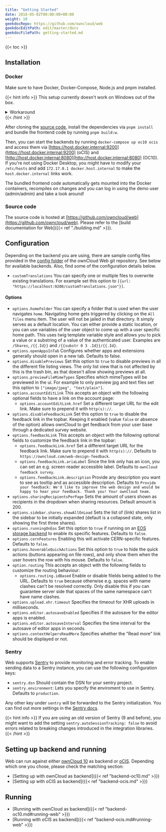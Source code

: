 ```yaml
---
title: "Getting Started"
date: 2018-05-02T00:00:00+00:00
weight: 10
geekdocRepo: https://github.com/owncloud/web
geekdocEditPath: edit/master/docs
geekdocFilePath: getting-started.md
---
```


{{< toc >}}

## Installation

### Docker

Make sure to have Docker, Docker-Compose, Node.js and pnpm installed.

{{< hint info >}}
This setup currently doesn't work on Windows out of the box.

<details>
  <summary>Workaround</summary>
  One of our contributors has opened a PR to a dependency that prevents us from successfully bundling the frontend.
  Feel free to check out [his changes](https://github.com/egoist/rollup-plugin-postcss/pull/384) and build them locally if you absolutely want to work on Windows.
</details>
{{< /hint >}}

After cloning the [source code](https://github.com/owncloud/web), install the dependencies via `pnpm install` and bundle the frontend code by running `pnpm build:w`.

Then, you can start the backends by running `docker-compose up oc10 ocis` and access them via [https://host.docker.internal:9200](https://host.docker.internal:9200) (oCIS) and [http://host.docker.internal:8080](http://host.docker.internal:8080) (OC10). If you're not using Docker Desktop, you might have to modify your `/etc/hosts` and add `172.17.0.1 docker.host.internal` to make the `host.docker.internal` links work.

The bundled frontend code automatically gets mounted into the Docker containers, recompiles on changes and you can log in using the demo user (admin/admin) and take a look around!

### Source code

The source code is hosted at [https://github.com/owncloud/web](https://github.com/owncloud/web).
Please refer to the [build documentation for Web]({{< ref "./building.md" >}}).

## Configuration

Depending on the backend you are using, there are sample config files provided in the [config folder](https://github.com/owncloud/web/tree/master/config) of the ownCloud Web git repository. See below for available backends. Also, find some of the configuration details below.

- `customTranslations` You can specify one or multiple files to overwrite existing translations. For example set this option to `[{url: "https://localhost:9200/customTranslations.json"}]`.

#### Options
- `options.homeFolder` You can specify a folder that is used when the user navigates `home`. Navigating home gets triggered by clicking on the `All files`
menu item. The user will not be jailed in that directory. It simply serves as a default location. You can either provide a static location, or you can use
variables of the user object to come up with a user specific home path. This uses twig template variable style and allows you to pick a value or a
substring of a value of the authenticated user. Examples are `/Shares`, `/{{.Id}}` and `/{{substr 0 3 .Id}}/{{.Id}`.
- `options.openAppsInTab` Configures whether apps and extensions generally should open in a new tab. Defaults to false.
- `options.disablePreviews` Set this option to `true` to disable previews in all the different file listing views. The only list view that is not affected
  by this is the trash bin, as that doesn't allow showing previews at all.
- `options.previewFileMimeTypes` Specifies which mimeTypes will be previewed in the ui. For example to only preview jpg and text files set this option to `["image/jpeg", "text/plain"]`.
- `options.accountEditLink` This accepts an object with the following optional fields to have a link on the account page:
  - `options.accountEditLink.href` Set a different target URL for the edit link. Make sure to prepend it with `http(s)://`.
- `options.disableFeedbackLink` Set this option to `true` to disable the feedback link in the topbar. Keeping it enabled (value `false` or absence of the option)
  allows ownCloud to get feedback from your user base through a dedicated survey website.
- `options.feedbackLink` This accepts an object with the following optional fields to customize the feedback link in the topbar:
  - `options.feedbackLink.href` Set a different target URL for the feedback link. Make sure to prepend it with `http(s)://`. Defaults to `https://owncloud.com/web-design-feedback`.
  - `options.feedbackLink.ariaLabel` Since the link only has an icon, you can set an e.g. screen reader accessible label. Defaults to `ownCloud feedback survey`.
  - `options.feedbackLink.description` Provide any description you want to see as tooltip and as accessible description. Defaults to `Provide your feedback: We'd like to improve the web design and would be happy to hear your feedback. Thank you! Your ownCloud team.`
- `options.sharingRecipientsPerPage` Sets the amount of users shown as recipients in the dropdown when sharing resources. Default amount is 200.
- `options.sidebar.shares.showAllOnLoad` Sets the list of (link) shares list in the sidebar to be initially expanded (default is a collapsed state, only showing the first three shares).
- `options.runningOnEos` Set this option to `true` if running on an [EOS storage backend](https://eos-web.web.cern.ch/eos-web/) to enable its specific features. Defaults to `false`.
- `options.cernFeatures` Enabling this will activate CERN-specific features. Defaults to `false`.
- `options.hoverableQuickActions` Set this option to `true` to hide the quick actions (buttons appearing on file rows), and only show them when the user
hovers the row with his mouse. Defaults to `false`.
- `option.routing` This accepts an object with the following fields to customize the routing behaviour:
  - `options.routing.idBased` Enable or disable fileIds being added to the URL. Defaults to `true` because otherwise e.g. spaces with name clashes can't be resolved correctly. Only disable this if you can guarantee server side that spaces of the same namespace can't have name clashes.   
- `options.upload.xhr.timeout` Specifies the timeout for XHR uploads in milliseconds.
- `options.editor.autosaveEnabled` Specifies if the autosave for the editor apps is enabled.
- `options.editor.autosaveInterval` Specifies the time interval for the autosave of editor apps in seconds.
- `options.contextHelpersReadMore` Specifies whether the "Read more" link should be displayed or not.

### Sentry

Web supports [Sentry](https://sentry.io/welcome/) to provide monitoring and error tracking.
To enable sending data to a Sentry instance, you can use the following configuration keys:

- `sentry.dsn` Should contain the DSN for your sentry project.
- `sentry.environment`: Lets you specify the enviroment to use in Sentry. Defaults to `production`.

Any other key under `sentry` will be forwarded to the Sentry initialization. You can find out more
settings in the [Sentry docs](https://docs.sentry.io/platforms/javascript/configuration/).

{{< hint info >}}
If you are using an old version of Sentry (9 and before), you might want to add the setting `sentry.autoSessionTracking: false` to avoid errors related to breaking changes introduced in the
integration libraries.
{{< /hint >}}

## Setting up backend and running

Web can run against either [ownCloud 10](https://github.com/owncloud/core/) as backend or [oCIS](https://github.com/owncloud/ocis).
Depending which one you chose, please check the matching section:

- [Setting up with ownCloud as backend]({{< ref "backend-oc10.md" >}})
- [Setting up with oCIS as backend]({{< ref "backend-ocis.md" >}})

## Running

- [Running with ownCloud as backend]({{< ref "backend-oc10.md#running-web" >}})
- [Running with oCIS as backend]({{< ref "backend-ocis.md#running-web" >}})
